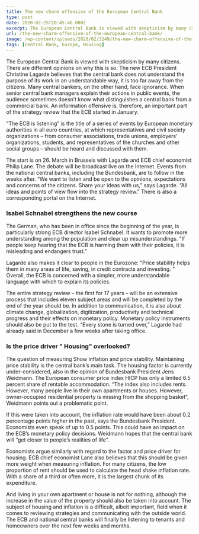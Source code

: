 ```yaml
---
title: The new charm offensive of the European Central Bank
type: post
date: 2020-02-25T20:45:46.000Z
excerpt: The European Central Bank is viewed with skepticism by many citizens. There are different opinions on why this is so.
url: /the-new-charm-offensive-of-the-european-central-bank/
image: /wp-content/uploads/2020/02/3249/the-new-charm-offensive-of-the-european-central-bank.jpg
tags: [Central Bank, Europe, Housing]
---
```


The European Central Bank is viewed with skepticism by many citizens. There are different opinions on why this is so. The new ECB President Christine Lagarde believes that the central bank does not understand the purpose of its work in an understandable way, it is too far away from the citizens. Many central bankers, on the other hand, face ignorance. When senior central bank managers explain their actions in public events, the audience sometimes doesn’t know what distinguishes a central bank from a commercial bank. An information offensive is, therefore, an important part of the strategy review that the ECB started in January.

“The ECB is listening” is the title of a series of events by European monetary authorities in all euro countries, at which representatives and civil society organizations – from consumer associations, trade unions, employers’ organizations, students, and representatives of the churches and other social groups – should be heard and discussed with them.

The start is on 26. March in Brussels with Lagarde and ECB chief economist Philip Lane. The debate will be broadcast live on the Internet. Events from the national central banks, including the Bundesbank, are to follow in the weeks after. “We want to listen and be open to the opinions, expectations and concerns of the citizens. Share your ideas with us,” says Lagarde. “All ideas and points of view flow into the strategy review.” There is also a corresponding portal on the Internet.

### Isabel Schnabel strengthens the new course

The German, who has been in office since the beginning of the year, is particularly strong ECB director Isabel Schnabel. It wants to promote more understanding among the population and clear up misunderstandings. “If people keep hearing that the ECB is harming them with their policies, it is misleading and endangers trust.”

Lagarde also makes it clear to people in the Eurozone: “Price stability helps them in many areas of life, saving, in credit contracts and investing. ” Overall, the ECB is concerned with a simpler, more understandable language with which to explain its policies.

The entire strategy review – the first for 17 years – will be an extensive process that includes eleven subject areas and will be completed by the end of the year should be. In addition to communication, it is also about climate change, globalization, digitization, productivity and technical progress and their effects on monetary policy. Monetary policy instruments should also be put to the test. “Every stone is turned over,” Lagarde had already said in December a few weeks after taking office.

### Is the price driver " Housing" overlooked?

The question of measuring Show inflation and price stability. Maintaining price stability is the central bank’s main task. The housing factor is currently under-considered, also in the opinion of Bundesbank President Jens Weidmann. The European consumer price index HICP has only a limited 6.5 percent share of rentable accommodation. “The index also includes rents. However, many people live in their own apartments or houses. However, owner-occupied residential property is missing from the shopping basket”, Weidmann points out a problematic point.

If this were taken into account, the inflation rate would have been about 0.2 percentage points higher in the past, says the Bundesbank President. Economists even speak of up to 0.5 points. This could have an impact on the ECB’s monetary policy decisions. Weidmann hopes that the central bank will “get closer to people’s realities of life”.

Economists argue similarly with regard to the factor and price driver for housing. ECB chief economist Lane also believes that this should be given more weight when measuring inflation. For many citizens, the low proportion of rent should be used to calculate the head shake inflation rate. With a share of a third or often more, it is the largest chunk of its expenditure.

And living in your own apartment or house is not for nothing, although the increase in the value of the property should also be taken into account. The subject of housing and inflation is a difficult, albeit important, field when it comes to reviewing strategies and communicating with the outside world. The ECB and national central banks will finally be listening to tenants and homeowners over the next few weeks and months.
